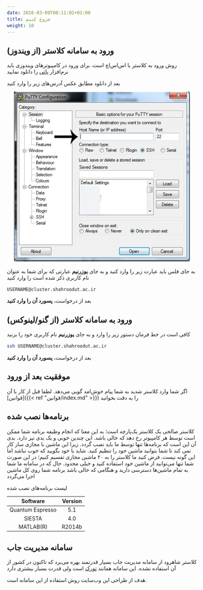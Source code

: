 ```yaml
---
date: 2016-03-09T00:11:02+01:00
title: شروع کنیم
weight: 10
---
```


## ورود به سامانه کلاستر (از ویندوز)

روش ورود به کلاستر با اس‌اس‌اچ است. برای ورود در کامپیوترهای ویندوزی باید نرم‌افزار [پاتی](https://the.earth.li/~sgtatham/putty/latest/x86/putty-0.67-installer.msi)
را دانلود نمایید

بعد از دانلود مطابق عکس آدرس‌های زیر را وارد کنید

<div style="text-align:center"><img src ="putty/putty-login-screen.png" /></div>

به جای فلس باید عبارت زیر را وارد کنید و به جای **یوزرنیم** عبارتی که برای شما به عنوان نام کاربری ذکر شده است را وارد کنید

```
USERNAME@cluster.shahroodut.ac.ir
```
بعد از درخواست، **پسورد آن را وارد کنید**

## ورود به سامانه کلاستر (از گنو/لینوکس)

کافی است در خط فرمان دستور زیر را وارد و به جای **یوزرنیم** نام کاربری خود را بزنید

```bash
ssh USERNAME@cluster.shahroodut.ac.ir
```
بعد از درخواست، **پسورد آن را وارد کنید**

## موفقیت بعد از ورود

اگر شما وارد کلاستر شدید به شما پیام خوش‌امد گویی می‌دهد. لطفا قبل از کار با آن [قوانین]({{< ref "قوانین/index.md" >}}) را به دقت بخوانید


## برنامه‌ها نصب شده

کلاستر صالحی یک کلاستر یک‌پارچه است؛ به این معنا که انجام وظیفه برنامه شما ممکن است توسط هر کامپیوتر رخ دهد که خالی باشد. 
این چندین خوبی و یک بدی نیز دارد.
بدی آن این است که برنامه‌ها تنها توسط ما باید نصب گردد. زیرا این ماشین با مجازی ساز کار نمی کند تا شما بتوانید ماشین خود را تنظیم کنید. شاید
با خود بگویید که خوب نباشد اما این گونه نیست. فرض کنید ما کلاستر را به ۲۰ ماشین مجازی تقسیم کنیم؛ در این صورت
شما تنها می‌توانید از ماشین خود استفاده کنید و خیلی محدود. حال که در سامانه ما شما به تمام ماشین‌ها دسترسی دارید و هنگامی که خالی باشد برنامه شما
روی کل ماشین اجرا می‌گردد

لیست برنامه‌های نصب شده

|Software|Version|
|:------:|:-----:|
|Quantum Espresso|5.1|
|SIESTA|4.0|
|MATLAB(R)|R2014b|

## سامانه مدیریت جاب

کلاستر شاهرود از سامانه مدیریت جاب بسیار قدرتمند بهره می‌برد که تاکنون در کشور از آن استفاده نشده. این سامانه همانند [تورک](https://en.wikipedia.org/wiki/TORQUE) است ولی قدرت بسیار بیشتری دارد

هدف از طراحی این وب‌سایت روش استفاده از این سامانه است.